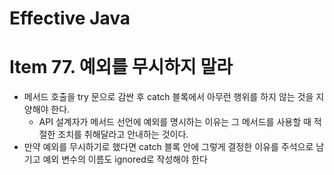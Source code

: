 # Effective Java

# Item 77. 예외를 무시하지 말라

- 메서드 호출을 try 문으로 감싼 후 catch 블록에서 아무런 행위를 하지 않는 것을 지양해야 한다.
    - API 설계자가 메서드 선언에 예외를 명시하는 이유는 그 메서드를 사용할 때 적절한 조치를 취해달라고 안내하는 것이다.
- 만약 예외를 무시하기로 했다면 catch 블록 안에 그렇게 결정한 이유를 주석으로 남기고 예외 변수의 이름도 ignored로 작성해야 한다